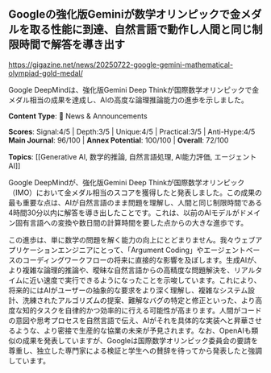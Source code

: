 ## Googleの強化版Geminiが数学オリンピックで金メダルを取る性能に到達、自然言語で動作し人間と同じ制限時間で解答を導き出す

https://gigazine.net/news/20250722-google-gemini-mathematical-olympiad-gold-medal/

Google DeepMindは、強化版Gemini Deep Thinkが国際数学オリンピックで金メダル相当の成果を達成し、AIの高度な論理推論能力の進歩を示しました。

**Content Type**: 📰 News & Announcements

**Scores**: Signal:4/5 | Depth:3/5 | Unique:4/5 | Practical:3/5 | Anti-Hype:4/5
**Main Journal**: 96/100 | **Annex Potential**: 100/100 | **Overall**: 72/100

**Topics**: [[Generative AI, 数学的推論, 自然言語処理, AI能力評価, エージェントAI]]

Google DeepMindが、強化版Gemini Deep Thinkが国際数学オリンピック（IMO）において金メダル相当のスコアを獲得したと発表しました。この成果の最も重要な点は、AIが自然言語のまま問題を理解し、人間と同じ制限時間である4時間30分以内に解答を導き出したことです。これは、以前のAIモデルがドメイン固有言語への変換や数日間の計算時間を要した点からの大きな進歩です。

この進歩は、単に数学の問題を解く能力の向上にとどまりません。我々ウェブアプリケーションエンジニアにとって、「Argument Coding」やエージェントベースのコーディングワークフローの将来に直接的な影響を及ぼします。生成AIが、より複雑な論理的推論や、曖昧な自然言語からの高精度な問題解決を、リアルタイムに近い速度で実行できるようになったことを示唆しています。これにより、将来的にはAIがユーザーの抽象的な要求をより深く理解し、複雑なシステム設計、洗練されたアルゴリズムの提案、難解なバグの特定と修正といった、より高度な知的タスクを自律的かつ効率的に行える可能性が高まります。人間がコードの意図や思考プロセスを自然言語で伝え、AIがそれを具体的な実装へと昇華させるような、より密接で生産的な協業の未来が予見されます。なお、OpenAIも類似の成果を発表していますが、Googleは国際数学オリンピック委員会の要請を尊重し、独立した専門家による検証と学生への賛辞を待ってから発表したと強調しています。
